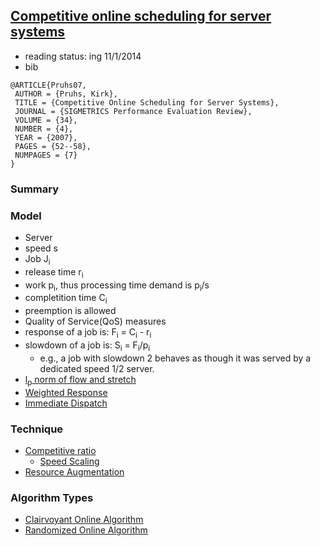 ## [Competitive online scheduling for server systems](http://dl.acm.org/citation.cfm?id=1243411)

- reading status: ing 11/1/2014
- bib
```
@ARTICLE{Pruhs07,
 AUTHOR = {Pruhs, Kirk},
 TITLE = {Competitive Online Scheduling for Server Systems},
 JOURNAL = {SIGMETRICS Performance Evaluation Review},
 VOLUME = {34},
 NUMBER = {4},
 YEAR = {2007},
 PAGES = {52--58},
 NUMPAGES = {7}
} 
```

### Summary


### Model
- Server
 - speed s
- Job J<sub>i</sub>
 - release time r<sub>i</sub>
 - work p<sub>i</sub>, thus processing time demand is p<sub>i</sub>/s
 - completition time C<sub>i</sub>
 - preemption is allowed
- Quality of Service(QoS) measures
 - response of a job is: F<sub>i</sub> = C<sub>i</sub> - r<sub>i</sub>
 - slowdown of a job is: S<sub>i</sub> = F<sub>i</sub>/p<sub>i</sub>
   - e.g., a job with slowdown 2 behaves as though it was served by a dedicated speed 1/2 server.
 - [l<sub>p</sub> norm of flow and stretch](../model/file/lpNorm.md)
 - [Weighted Response](../model/file/weightedResponse.md)
- [Immediate Dispatch](../model/file/immediateDispatch.md)
 
### Technique
- [Competitive ratio](../algorithms/file/Competitiveness.md)
  - [Speed Scaling](../model/file/speedScaling.md)
- [Resource Augmentation](../algorithms/file/resourceAug.md)

### Algorithm Types
- [Clairvoyant Online Algorithm](../algorithms/file/clairvoyant.md)
- [Randomized Online Algorithm](../algorithms/file/randomOnline.md)



